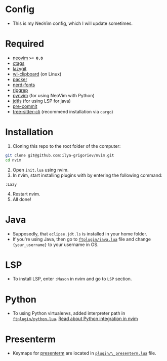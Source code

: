 # Config

- This is my NeoVim config, which I will update sometimes.

# Required

- [neovim](https://github.com/neovim/neovim) **`>= 0.8`**
- [ctags](https://github.com/universal-ctags/ctags)
- [lazygit](https://github.com/jesseduffield/lazygit)
- [wl-clipboard](https://github.com/bugaevc/wl-clipboard) (on Linux)
- [packer](https://github.com/wbthomason/packer.nvim)
- [nerd-fonts](https://github.com/ryanoasis/nerd-fonts)
- [ripgrep](https://github.com/BurntSushi/ripgrep)
- [pynvim](https://github.com/neovim/pynvim) (for using NeoVim with
  Python)
- [jdtls](https://github.com/eclipse/eclipse.jdt.ls) (for using LSP for
  java)
- [pre-commit](https://github.com/pre-commit/pre-commit)
- [tree-sitter-cli](https://github.com/tree-sitter/tree-sitter/tree/master/cli)
  (recommend installation via `cargo`)

# Installation

1. Cloning this repo to the root folder of the computer:

```bash
git clone git@github.com:ilya-grigoriev/nvim.git
cd nvim
```

2. Open `init.lua` using nvim.
3. In nvim, start installing plugins with by entering the following command:

```vim
:Lazy
```

4. Restart nvim.
5. All done!

# Java

- Supposedly, that `eclipse.jdt.ls` is installed in your home folder.
- If you're using Java, then go to [`ftplugin/java.lua`](https://github.com/ilya-grigoriev/nvim/blob/main/ftplugin/java.lua) file and change `{your_username}` to your username in OS.

# LSP

- To install LSP, enter `:Mason` in nvim and go to `LSP` section.

# Python

- To using Python virtualenvs, added interpreter path in [`ftplugin/python.lua`](https://github.com/ilya-grigoriev/nvim/blob/main/ftplugin/python.lua). [Read about Python integration in nvim](https://neovim.io/doc/user/provider.html#g%3Apython3_host_prog)

# Presenterm

- Keymaps for [presenterm](https://github.com/mfontanini/presenterm) are located in [`plugin/\_presenterm.lua`](https://github.com/ilya-grigoriev/nvim/blob/main/plugin/_presenterm.lua) file.
